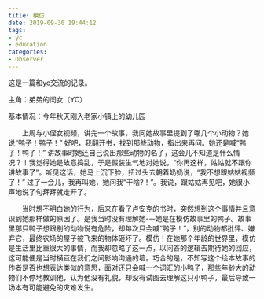 ```yaml
---
title: 模仿
date: 2019-09-30 19:44:12
tags:
- yc
- education
categories:
- Observer
---
```

这是一篇和yc交流的记录。
<!--more-->

主角：弟弟的闺女（YC）

基本情况：今年秋天刚入老家小镇上的幼儿园

&emsp;&emsp;上周与小侄女视频，讲完一个故事，我问她故事里提到了哪几个小动物？<!--more-->她说“鸭子！鸭子！” 好吧，我翻开书，找到那些动物，指出来再问。她还是喊“鸭子！鸭子！” 讲故事时她还自己说出那些动物的名子，这会儿不知道是什么情况？！我觉得她是故意捣乱，于是假装生气地对她说，“你再这样，姑姑就不跟你讲故事了”。听见这话，她马上沉下脸，扭过头去朝着奶奶说，“我不想跟姑姑视频了！” 过了一会儿，我再叫她，她问我“干啥?！”。我说，跟姑姑再见吧，她很小声地说了句拜拜就走开了。

&emsp;&emsp;当时想不明白她的行为，后来在看了卢安克的书时，突然想到这个事情并且意识到她那样做的原因了。是我当时没有理解她---她是在模仿故事里的鸭子。故事里那只鸭子想跟别的动物说有危险，却每次只会喊“鸭子！”，别的动物都批评、嫌弃它，最终农场的屋子被飞来的物体砸坏了。模仿！在她那个年龄的世界里，模仿是生活里比重很大的事情，而我却忽略了这一点，以问答的逻辑去期待她的回应，这可能便是当时横亘在我们之间影响沟通的墙。巧合的是，不知写这个绘本故事的作者是否也想表达类似的意思，面对还只会喊一个词汇的小鸭子，那些年龄大的动物们不停地教训他，认为他没有礼貌，却没有试图去理解这只小鸭子，最后导致一场本有可能避免的灾难发生。
